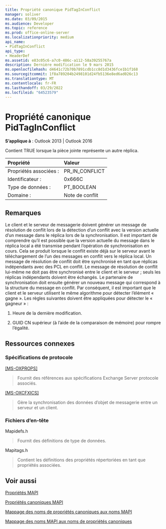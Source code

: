 ```yaml
---
title: Propriété canonique PidTagInConflict
manager: soliver
ms.date: 03/09/2015
ms.audience: Developer
ms.topic: reference
ms.prod: office-online-server
ms.localizationpriority: medium
api_name:
- PidTagInConflict
api_type:
- HeaderDef
ms.assetid: e83c05c6-a7c0-486c-a112-58a39255767a
description: Dernière modification le 9 mars 2015
ms.openlocfilehash: d4641c72b70b7891cdb1cc8d1d3436fce1b1f168
ms.sourcegitcommit: 1f8a789204b2498101d24fb5136e8ed6ad026c13
ms.translationtype: MT
ms.contentlocale: fr-FR
ms.lasthandoff: 03/29/2022
ms.locfileid: "64523579"
---
```

# <a name="pidtaginconflict-canonical-property"></a>Propriété canonique PidTagInConflict

  
  
**S’applique à** : Outlook 2013 | Outlook 2016 
  
Contient TRUE lorsque la pièce jointe représente un autre réplica.
  
|Propriété|Valeur|
|:-----|:-----|
|Propriétés associées :  <br/> |PR_IN_CONFLICT  <br/> |
|Identificateur :  <br/> |0x666C  <br/> |
|Type de données :  <br/> |PT_BOOLEAN  <br/> |
|Domaine :  <br/> |Note de conflit  <br/> |
   
## <a name="remarks"></a>Remarques

Le client et le serveur de messagerie doivent générer un message de résolution de conflit lors de la détection d’un conflit avec la version actuelle d’un message dans le réplica lors de la synchronisation. Il est important de comprendre qu’il est possible que la version actuelle du message dans le réplica local a été transmise pendant l’opération de synchronisation en cours. Cela se produit lorsque le conflit existe déjà sur le serveur avant le téléchargement de l’un des messages en conflit vers le réplica local. Un message de résolution de conflit doit être synchronisé en tant que réplicas indépendants avec des PCL en conflit. Le message de résolution de conflit lui-même ne doit pas être synchronisé entre le client et le serveur ; seuls les réplicas indépendants doivent être échangés. Le partenaire de synchronisation doit ensuite générer un nouveau message qui correspond à la structure du message en conflit. Par conséquent, il est important que le client et le serveur utilisent le même algorithme pour détecter l’élément « gagne ». Les règles suivantes doivent être appliquées pour détecter le « gagneur » :
  
1. Heure de la dernière modification.
    
2. GUID CN supérieur (à l’aide de la comparaison de mémoire) pour rompre l’égalité.
    
## <a name="related-resources"></a>Ressources connexes

### <a name="protocol-specifications"></a>Spécifications de protocole

[[MS-OXPROPS]](https://msdn.microsoft.com/library/f6ab1613-aefe-447d-a49c-18217230b148%28Office.15%29.aspx)
  
> Fournit des références aux spécifications Exchange Server protocole associés.
    
[[MS-OXCFXICS]](https://msdn.microsoft.com/library/b9752f3d-d50d-44b8-9e6b-608a117c8532%28Office.15%29.aspx)
  
> Gère la synchronisation des données d’objet de messagerie entre un serveur et un client.
    
### <a name="header-files"></a>Fichiers d’en-tête

Mapidefs.h
  
> Fournit des définitions de type de données.
    
Mapitags.h
  
> Contient les définitions des propriétés répertoriées en tant que propriétés associées.
    
## <a name="see-also"></a>Voir aussi



[Propriétés MAPI](mapi-properties.md)
  
[Propriétés canoniques MAPI](mapi-canonical-properties.md)
  
[Mappage des noms de propriétés canoniques aux noms MAPI](mapping-canonical-property-names-to-mapi-names.md)
  
[Mappage des noms MAPI aux noms de propriétés canoniques](mapping-mapi-names-to-canonical-property-names.md)

